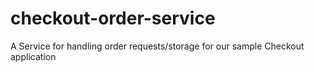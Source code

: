 # checkout-order-service
A Service for handling order requests/storage for our sample Checkout application
